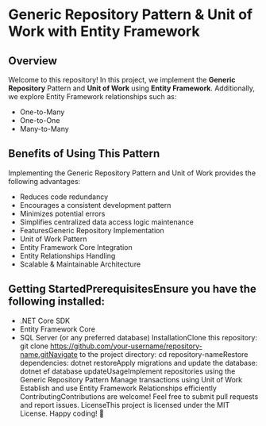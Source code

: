 # Generic Repository Pattern & Unit of Work with Entity Framework
## Overview
Welcome to this repository! In this project, we implement the **Generic Repository** Pattern and **Unit of Work** using **Entity Framework**. Additionally, we explore Entity Framework relationships such as:
- One-to-Many
- One-to-One
- Many-to-Many
## Benefits of Using This Pattern
Implementing the Generic Repository Pattern and Unit of Work provides the following advantages:
- Reduces code redundancy
- Encourages a consistent development pattern
- Minimizes potential errors
- Simplifies centralized data access logic maintenance
- FeaturesGeneric Repository Implementation
- Unit of Work Pattern
- Entity Framework Core Integration
- Entity Relationships Handling
- Scalable & Maintainable Architecture
## Getting StartedPrerequisitesEnsure you have the following installed:
- .NET Core SDK
- Entity Framework Core
- SQL Server (or any preferred database)
InstallationClone this repository:
git clone https://github.com/your-username/repository-name.gitNavigate to the project directory:
cd repository-nameRestore dependencies:
dotnet restoreApply migrations and update the database:
dotnet ef database updateUsageImplement repositories using the Generic Repository Pattern
Manage transactions using Unit of Work
Establish and use Entity Framework Relationships efficiently
ContributingContributions are welcome! Feel free to submit pull requests and report issues.
LicenseThis project is licensed under the MIT License.
Happy coding! 🚀
